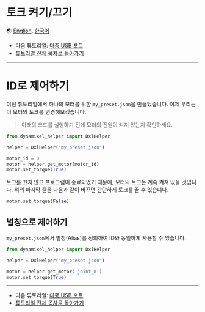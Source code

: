 # 토크 켜기/끄기

🌏 [English](torque.en.md), [한국어](torque.kr.md)

- 다음 튜토리얼: [다중 USB 포트](multiple_ports.kr.md)
- [튜토리얼 전체 목차로 돌아가기](TUTORIAL.kr.md)

---

# ID로 제어하기

이전 튜토리얼에서 하나의 모터를 위한 `my_preset.json`을 만들었습니다. 이제 우리는 이 모터의 토크를 변경해보겠습니다.

> 아래의 코드를 실행하기 전에 모터의 전원이 켜져 있는지 확인하세요.

```python
from dynamixel_helper import DxlHelper

helper = DxlHelper("my_preset.json")

motor_id = 0
motor = helper.get_motor(motor_id)
motor.set_torque(True)
```

토크를 끄지 않고 프로그램이 종료되었기 때문에, 모터의 토크는 계속 켜져 있을 것입니다. 위의 마지막 줄을 다음과 같이 바꾸면 간단하게 토크를 끌 수 있습니다.

```python
motor.set_torque(False)
```

## 별칭으로 제어하기

`my_preset.json`에서 별칭(Alias)를 정의하여 ID와 동일하게 사용할 수 있습니다.

```python
from dynamixel_helper import DxlHelper

helper = DxlHelper("my_preset.json")

motor = helper.get_motor('joint_0')
motor.set_torque(True)
```

---

- 다음 튜토리얼: [다중 USB 포트](multiple_ports.kr.md)
- [튜토리얼 전체 목차로 돌아가기](TUTORIAL.kr.md)
